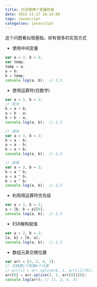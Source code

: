 ```yaml
---
title: JS交换两个变量的值
date: 2015-11-17 16:15:09
tags: javascript
categories: javascript
---
```


这个问题看似很基础，却有很多的实现方式
+ 使用中间变量
``` javascript
var a = 3, b = 2;
var temp;
temp = a;
a = b;
b = temp;
console.log(a, b);  // 2,3
```

+ 使用运算符(仅数字)
``` javascript
var a = 3, b = 2;
// 加法
b = a + b;
a = b - a;
b = b - a;
console.log(a, b);  // 2,3

// 减法
var a = 3, b = 2;
b = a - b;
a = a - b;
b = a + b;
console.log(a, b);  // 2,3

// 异或
var a = 3, b = 2;
b = a ^ b;
a = a ^ b;
b = a ^ b;
console.log(a, b);  // 2,3
```
<!--more-->
+ 利用用运算符优先级
``` javascript
var a = 3, b = 2;
a = [b, b = a][0];
console.log(a, b);  // 2,3
```

+ ES6解构赋值
``` javascript
var a = 3, b = 2;
[a, b] = [b, a];
console.log(a, b);  // 2,3
```

+ 数组元素交换位置
``` javascript
var arr = [3, 2, 4, 1];
// 交换第i个和第k个元素
// arr[i] = arr.splice(k, 1, arr[i])[0];
arr[0] = arr.splice(3, 1, arr[0])[0];
console.log(arr); // [1, 2, 4, 3]
```
